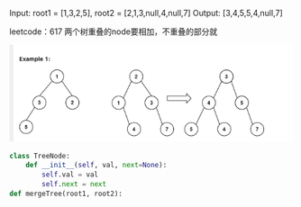 Input: root1 = [1,3,2,5], root2 = [2,1,3,null,4,null,7]
Output: [3,4,5,5,4,null,7]

leetcode：617
两个树重叠的node要相加，不重叠的部分就

![img.png](17.png)


```python
class TreeNode:
    def __init__(self, val, next=None):
        self.val = val
        self.next = next
def mergeTree(root1, root2):
    
    
```